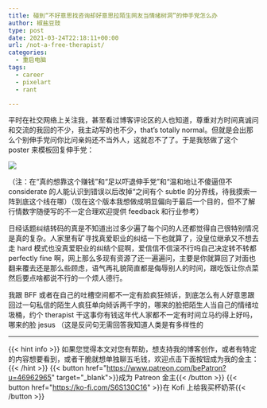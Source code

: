 ```yaml
---
title: 碰到“不好意思找咨询却好意思拉陌生网友当情绪树洞”的伸手党怎么办
author: 椒盐豆豉
type: post
date: 2021-03-24T22:18:11+00:00
url: /not-a-free-therapist/
categories:
  - 重启电脑
tags:
  - career
  - pixelart
  - rant

---
```

平时在社交网络上关注我，甚至看过博客评论区的人也知道，尊重对方时间真诚问和交流的我回的不少，我主动写的也不少，that’s totally normal。但就是会出那么个别伸手党问你比问亲妈还不当外人，这就忍不了了。于是我怒做了这个 poster 来模板回复伸手党：

![](https://s3.nl-ams.scw.cloud/mtfront-blog/2021/03/Me-vs-Other-Rate-1024x1024.png)

（注：在“真的想靠这个赚钱”和“足以吓退伸手党”和“温和地让不傻逼但不 considerate 的人能认识到错误以后改掉“之间有个 subtle 的分界线，待我摸索一阵到底这个线在哪）（现在这个版本我想做成明显偏向于最后一个目的，但不了解行情数字随便写的不一定合理欢迎提供 feedback 和行业参考）

日经话题纠结转码的真是不知道出过多少遍了每个问的人还都觉得自己很特别情况是真的复杂。人家里有矿寻找真爱职业的纠结一下也就算了，没皇位继承又不想去走 hard 模式也没真爱职业的纠结个屁啊，爱信信不信滚不行吗自己决定转不转都 perfectly fine 啊，网上那么多现有资源了还一遍遍问，主要是你就算回了对面也翻来覆去还是那么些顾虑，语气再礼貌简直都是侮辱别人的时间，跟吃饭让你点菜然后要点啥都说不行的一个烦人德行。

我跟 BFF 或者在自己的吐槽空间都不一定有脸疯狂倾诉，到底怎么有人好意思跟回过一句私信的陌生人疯狂单向倾诉两千字的，哪来的脸把陌生人当自己的情绪垃圾桶，约个 therapist 干这事你有钱这年代人家都不一定有时间立马约得上好吗，哪来的脸 jesus （这是反问句无需回答我知道人类是有多样性的

---
{{< hint info >}}
如果您觉得本文对您有帮助，想支持我的博客创作，或者有特定的内容想要看到，或者干脆就想单独聊五毛钱，欢迎点击下面按钮成为我的金主：
{{< /hint >}}
{{< button href="https://www.patreon.com/bePatron?u=46962965" target="_blank">}}成为 Patreon 金主{{< /button >}}
{{< button href="https://ko-fi.com/S6S130C16" >}}在 Kofi 上给我买杯奶茶{{< /button >}}